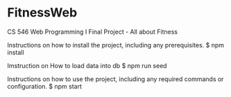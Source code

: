 # FitnessWeb
CS 546 Web Programming I Final Project - All about Fitness


Instructions on how to install the project, including any prerequisites.
$ npm install

Imstruction on How to load data into db
$ npm run seed

Instructions on how to use the project, including any required commands or configuration.
$ npm start

